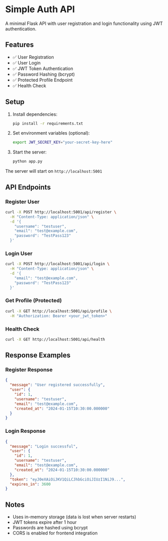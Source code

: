# Simple Auth API

A minimal Flask API with user registration and login functionality using JWT authentication.

## Features

- ✅ User Registration
- ✅ User Login
- ✅ JWT Token Authentication
- ✅ Password Hashing (bcrypt)
- ✅ Protected Profile Endpoint
- ✅ Health Check

## Setup

1. Install dependencies:
   ```bash
   pip install -r requirements.txt
   ```

2. Set environment variables (optional):
   ```bash
   export JWT_SECRET_KEY="your-secret-key-here"
   ```

3. Start the server:
   ```bash
   python app.py
   ```

The server will start on `http://localhost:5001`

## API Endpoints

### Register User
```bash
curl -X POST http://localhost:5001/api/register \
  -H "Content-Type: application/json" \
  -d '{
    "username": "testuser",
    "email": "test@example.com",
    "password": "TestPass123"
  }'
```

### Login User
```bash
curl -X POST http://localhost:5001/api/login \
  -H "Content-Type: application/json" \
  -d '{
    "email": "test@example.com",
    "password": "TestPass123"
  }'
```

### Get Profile (Protected)
```bash
curl -X GET http://localhost:5001/api/profile \
  -H "Authorization: Bearer <your_jwt_token>"
```

### Health Check
```bash
curl -X GET http://localhost:5001/api/health
```

## Response Examples

### Register Response
```json
{
  "message": "User registered successfully",
  "user": {
    "id": 1,
    "username": "testuser",
    "email": "test@example.com",
    "created_at": "2024-01-15T10:30:00.000000"
  }
}
```

### Login Response
```json
{
  "message": "Login successful",
  "user": {
    "id": 1,
    "username": "testuser",
    "email": "test@example.com",
    "created_at": "2024-01-15T10:30:00.000000"
  },
  "token": "eyJ0eXAiOiJKV1QiLCJhbGciOiJIUzI1NiJ9...",
  "expires_in": 3600
}
```

## Notes

- Uses in-memory storage (data is lost when server restarts)
- JWT tokens expire after 1 hour
- Passwords are hashed using bcrypt
- CORS is enabled for frontend integration